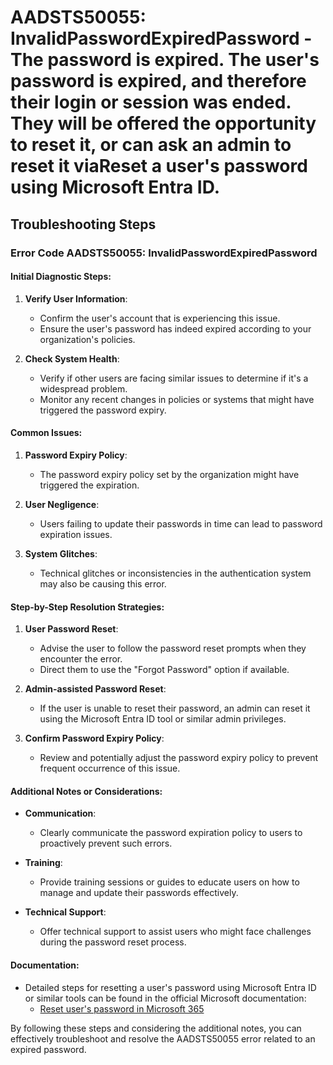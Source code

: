 # AADSTS50055: InvalidPasswordExpiredPassword - The password is expired. The user's password is expired, and therefore their login or session was ended. They will be offered the opportunity to reset it, or can ask an admin to reset it viaReset a user's password using Microsoft Entra ID.


## Troubleshooting Steps
### Error Code AADSTS50055: InvalidPasswordExpiredPassword

#### Initial Diagnostic Steps:
1. **Verify User Information**:
   - Confirm the user's account that is experiencing this issue.
   - Ensure the user's password has indeed expired according to your organization's policies.

2. **Check System Health**:
   - Verify if other users are facing similar issues to determine if it's a widespread problem.
   - Monitor any recent changes in policies or systems that might have triggered the password expiry.

#### Common Issues:
1. **Password Expiry Policy**:
   - The password expiry policy set by the organization might have triggered the expiration.

2. **User Negligence**:
   - Users failing to update their passwords in time can lead to password expiration issues.

3. **System Glitches**:
   - Technical glitches or inconsistencies in the authentication system may also be causing this error.

#### Step-by-Step Resolution Strategies:
1. **User Password Reset**:
   - Advise the user to follow the password reset prompts when they encounter the error.
   - Direct them to use the "Forgot Password" option if available.

2. **Admin-assisted Password Reset**:
   - If the user is unable to reset their password, an admin can reset it using the Microsoft Entra ID tool or similar admin privileges.

3. **Confirm Password Expiry Policy**:
   - Review and potentially adjust the password expiry policy to prevent frequent occurrence of this issue.

#### Additional Notes or Considerations:
- **Communication**:
  - Clearly communicate the password expiration policy to users to proactively prevent such errors.
  
- **Training**:
  - Provide training sessions or guides to educate users on how to manage and update their passwords effectively.

- **Technical Support**:
  - Offer technical support to assist users who might face challenges during the password reset process.

#### Documentation:
- Detailed steps for resetting a user's password using Microsoft Entra ID or similar tools can be found in the official Microsoft documentation:
  - [Reset user's password in Microsoft 365](https://docs.microsoft.com/en-us/microsoft-365/admin/add-users/reset-passwords)

By following these steps and considering the additional notes, you can effectively troubleshoot and resolve the AADSTS50055 error related to an expired password.